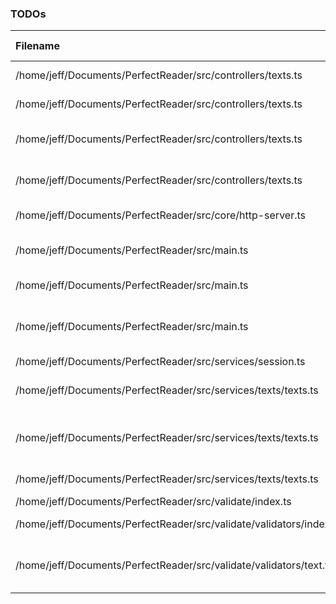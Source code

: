 ### TODOs
| Filename | line # | TODO
|:------|:------:|:------
| /home/jeff/Documents/PerfectReader/src/controllers/texts.ts | 42 | OCR from web image
| /home/jeff/Documents/PerfectReader/src/controllers/texts.ts | 43 | FIX OCR route w/ validator
| /home/jeff/Documents/PerfectReader/src/controllers/texts.ts | 175 | Check if ID exists on getID route try catch
| /home/jeff/Documents/PerfectReader/src/controllers/texts.ts | 228 | this route doesn't return the update object
| /home/jeff/Documents/PerfectReader/src/core/http-server.ts | 127 | InternalServerError Page
| /home/jeff/Documents/PerfectReader/src/main.ts | 10 | Refactor db routes to no longer use result type
| /home/jeff/Documents/PerfectReader/src/main.ts | 11 | Should also add types to the routes
| /home/jeff/Documents/PerfectReader/src/main.ts | 12 | Must add correct type refactored dependency injections
| /home/jeff/Documents/PerfectReader/src/services/session.ts | 17 | CHANGE KEYS
| /home/jeff/Documents/PerfectReader/src/services/texts/texts.ts | 17 | must find a way to fix JIMP asynchronicity
| /home/jeff/Documents/PerfectReader/src/services/texts/texts.ts | 18 | how do we make the timeout period longer for ocrTextFromFS
| /home/jeff/Documents/PerfectReader/src/services/texts/texts.ts | 48 | Remove converted image !
| /home/jeff/Documents/PerfectReader/src/validate/index.ts | 15 | rename these?
| /home/jeff/Documents/PerfectReader/src/validate/validators/index.ts | 6 | Mimic behavior with new set up?
| /home/jeff/Documents/PerfectReader/src/validate/validators/text.ts | 3 | create validators for highlights and paragraph controllers